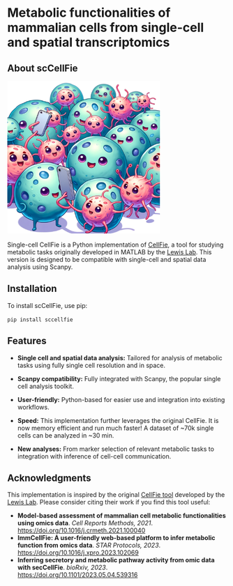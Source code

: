 # Metabolic functionalities of mammalian cells from single-cell and spatial transcriptomics

## About scCellFie

<img src="./scCellFie-Logo.png" width="350" height="350" alt="Logo" style="margin-right: 10px;">

Single-cell CellFie is a Python implementation of [CellFie](https://github.com/LewisLabUCSD/CellFie), a tool for studying metabolic tasks 
originally developed in MATLAB by the [Lewis Lab](https://lewislab.ucsd.edu/). This version is designed to be 
compatible with single-cell and spatial data analysis using Scanpy.

## Installation
To install scCellFie, use pip:

`pip install sccellfie`

## Features
- **Single cell and spatial data analysis:** Tailored for analysis of metabolic
tasks using fully single cell resolution and in space.

- **Scanpy compatibility:** Fully integrated with Scanpy, the popular single cell
analysis toolkit.

- **User-friendly:** Python-based for easier use and integration into existing workflows.

- **Speed:** This implementation further leverages the original CellFie. It is now memory
efficient and run much faster! A dataset of ~70k single cells can be analyzed in ~30 min.

- **New analyses:** From marker selection of relevant metabolic tasks to integration with
inference of cell-cell communication.

## Acknowledgments
This implementation is inspired by the original [CellFie tool](https://github.com/LewisLabUCSD/CellFie) developed by 
the [Lewis Lab](https://lewislab.ucsd.edu/). Please consider citing their work if you find this tool useful:

- **Model-based assessment of mammalian cell metabolic functionalities using omics data**.
*Cell Reports Methods, 2021*. https://doi.org/10.1016/j.crmeth.2021.100040
- **ImmCellFie: A user-friendly web-based platform to infer metabolic function from omics data**.
*STAR Protocols, 2023*. https://doi.org/10.1016/j.xpro.2023.102069
- **Inferring secretory and metabolic pathway activity from omic data with secCellFie**. 
*bioRxiv, 2023*. https://doi.org/10.1101/2023.05.04.539316